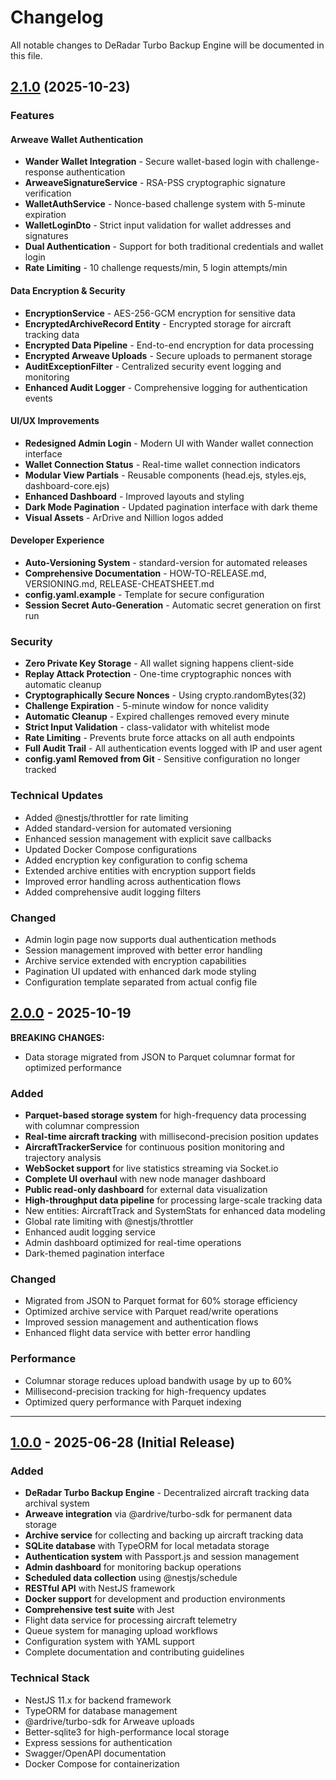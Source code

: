 # Changelog

All notable changes to DeRadar Turbo Backup Engine will be documented in this file.


## [2.1.0](https://github.com///compare/v2.0.0...v2.1.0) (2025-10-23)

### Features

#### Arweave Wallet Authentication
- **Wander Wallet Integration** - Secure wallet-based login with challenge-response authentication
- **ArweaveSignatureService** - RSA-PSS cryptographic signature verification
- **WalletAuthService** - Nonce-based challenge system with 5-minute expiration
- **WalletLoginDto** - Strict input validation for wallet addresses and signatures
- **Dual Authentication** - Support for both traditional credentials and wallet login
- **Rate Limiting** - 10 challenge requests/min, 5 login attempts/min

#### Data Encryption & Security
- **EncryptionService** - AES-256-GCM encryption for sensitive data
- **EncryptedArchiveRecord Entity** - Encrypted storage for aircraft tracking data
- **Encrypted Data Pipeline** - End-to-end encryption for data processing
- **Encrypted Arweave Uploads** - Secure uploads to permanent storage
- **AuditExceptionFilter** - Centralized security event logging and monitoring
- **Enhanced Audit Logger** - Comprehensive logging for authentication events

#### UI/UX Improvements
- **Redesigned Admin Login** - Modern UI with Wander wallet connection interface
- **Wallet Connection Status** - Real-time wallet connection indicators
- **Modular View Partials** - Reusable components (head.ejs, styles.ejs, dashboard-core.ejs)
- **Enhanced Dashboard** - Improved layouts and styling
- **Dark Mode Pagination** - Updated pagination interface with dark theme
- **Visual Assets** - ArDrive and Nillion logos added

#### Developer Experience
- **Auto-Versioning System** - standard-version for automated releases
- **Comprehensive Documentation** - HOW-TO-RELEASE.md, VERSIONING.md, RELEASE-CHEATSHEET.md
- **config.yaml.example** - Template for secure configuration
- **Session Secret Auto-Generation** - Automatic secret generation on first run

### Security

- **Zero Private Key Storage** - All wallet signing happens client-side
- **Replay Attack Protection** - One-time cryptographic nonces with automatic cleanup
- **Cryptographically Secure Nonces** - Using crypto.randomBytes(32)
- **Challenge Expiration** - 5-minute window for nonce validity
- **Automatic Cleanup** - Expired challenges removed every minute
- **Strict Input Validation** - class-validator with whitelist mode
- **Rate Limiting** - Prevents brute force attacks on all auth endpoints
- **Full Audit Trail** - All authentication events logged with IP and user agent
- **config.yaml Removed from Git** - Sensitive configuration no longer tracked

### Technical Updates

- Added @nestjs/throttler for rate limiting
- Added standard-version for automated versioning
- Enhanced session management with explicit save callbacks
- Updated Docker Compose configurations
- Added encryption key configuration to config schema
- Extended archive entities with encryption support fields
- Improved error handling across authentication flows
- Added comprehensive audit logging filters

### Changed

- Admin login page now supports dual authentication methods
- Session management improved with better error handling
- Archive service extended with encryption capabilities
- Pagination UI updated with enhanced dark mode styling
- Configuration template separated from actual config file

## [2.0.0] - 2025-10-19

**BREAKING CHANGES:**
- Data storage migrated from JSON to Parquet columnar format for optimized performance

### Added
- **Parquet-based storage system** for high-frequency data processing with columnar compression
- **Real-time aircraft tracking** with millisecond-precision position updates
- **AircraftTrackerService** for continuous position monitoring and trajectory analysis
- **WebSocket support** for live statistics streaming via Socket.io
- **Complete UI overhaul** with new node manager dashboard
- **Public read-only dashboard** for external data visualization
- **High-throughput data pipeline** for processing large-scale tracking data
- New entities: AircraftTrack and SystemStats for enhanced data modeling
- Global rate limiting with @nestjs/throttler
- Enhanced audit logging service
- Admin dashboard optimized for real-time operations
- Dark-themed pagination interface

### Changed
- Migrated from JSON to Parquet format for 60% storage efficiency
- Optimized archive service with Parquet read/write operations
- Improved session management and authentication flows
- Enhanced flight data service with better error handling

### Performance
- Columnar storage reduces upload bandwith usage by up to 60%
- Millisecond-precision tracking for high-frequency updates
- Optimized query performance with Parquet indexing

---

## [1.0.0] - 2025-06-28 (Initial Release)

### Added
- **DeRadar Turbo Backup Engine** - Decentralized aircraft tracking data archival system
- **Arweave integration** via @ardrive/turbo-sdk for permanent data storage
- **Archive service** for collecting and backing up aircraft tracking data
- **SQLite database** with TypeORM for local metadata storage
- **Authentication system** with Passport.js and session management
- **Admin dashboard** for monitoring backup operations
- **Scheduled data collection** using @nestjs/schedule
- **RESTful API** with NestJS framework
- **Docker support** for development and production environments
- **Comprehensive test suite** with Jest
- Flight data service for processing aircraft telemetry
- Queue system for managing upload workflows
- Configuration system with YAML support
- Complete documentation and contributing guidelines

### Technical Stack
- NestJS 11.x for backend framework
- TypeORM for database management
- @ardrive/turbo-sdk for Arweave uploads
- Better-sqlite3 for high-performance local storage
- Express sessions for authentication
- Swagger/OpenAPI documentation
- Docker Compose for containerization

[Unreleased]: https://github.com/DeRadar-Turbo-Backup/compare/v2.0.0...HEAD
[2.0.0]: https://github.com/DeRadar-Turbo-Backup/compare/v1.0.0...v2.0.0
[1.0.0]: https://github.com/DeRadar-Turbo-Backup/releases/tag/v1.0.0
